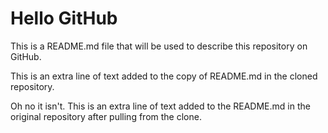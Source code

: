 # Hello GitHub

This is a README.md file that will be used to describe this 
repository on GitHub.

This is an extra line of text added to the copy 
of README.md in the cloned repository.

Oh no it isn't. This is an extra line of text added to the 
README.md in the original repository after pulling from 
the clone.
